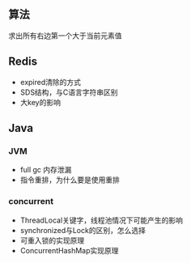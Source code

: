 ## 算法
求出所有右边第一个大于当前元素值

## Redis
+ expired清除的方式
+ SDS结构，与C语言字符串区别
+ 大key的影响

## Java
### JVM
+ full gc 内存泄漏
+ 指令重排，为什么要是使用重排
  
### concurrent
+ ThreadLocal关键字，线程池情况下可能产生的影响
+ synchronized与Lock的区别，怎么选择
+ 可重入锁的实现原理
+ ConcurrentHashMap实现原理